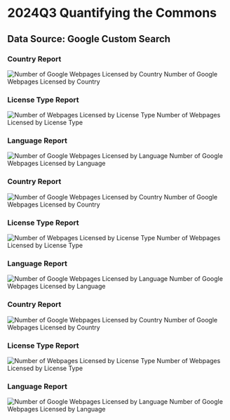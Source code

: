 
# 2024Q3 Quantifying the Commons
<!-- GCS Start -->
## Data Source: Google Custom Search


### Country Report
![Number of Google Webpages Licensed by Country](3-report/gcs_country_report.png)
Number of Google Webpages Licensed by Country

### License Type Report
![Number of Webpages Licensed by License Type](3-report/gcs_licensetype_report.png)
Number of Webpages Licensed by License Type

### Language Report
![Number of Google Webpages Licensed by Language](3-report/gcs_language_report.png)
Number of Google Webpages Licensed by Language

### Country Report
![Number of Google Webpages Licensed by Country](3-report/gcs_country_report.png)
Number of Google Webpages Licensed by Country

### License Type Report
![Number of Webpages Licensed by License Type](3-report/gcs_licensetype_report.png)
Number of Webpages Licensed by License Type

### Language Report
![Number of Google Webpages Licensed by Language](3-report/gcs_language_report.png)
Number of Google Webpages Licensed by Language

### Country Report
![Number of Google Webpages Licensed by Country](3-report/gcs_country_report.png)
Number of Google Webpages Licensed by Country

### License Type Report
![Number of Webpages Licensed by License Type](3-report/gcs_licensetype_report.png)
Number of Webpages Licensed by License Type

### Language Report
![Number of Google Webpages Licensed by Language](3-report/gcs_language_report.png)
Number of Google Webpages Licensed by Language
<!-- GCS End -->
